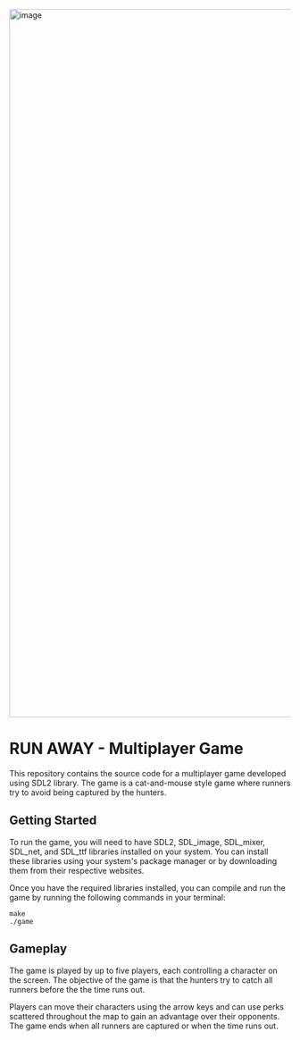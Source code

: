 <img width="1268" alt="image" src="https://github.com/Saman-Dev/Group-12/assets/23558427/d4f1137a-8ea1-488b-8246-e5513ca2a229">


# RUN AWAY - Multiplayer Game

This repository contains the source code for a multiplayer game developed using SDL2 library. The game is a cat-and-mouse style game where runners try to avoid being captured by the hunters.

## Getting Started

To run the game, you will need to have SDL2, SDL_image, SDL_mixer, SDL_net, and SDL_ttf libraries installed on your system. You can install these libraries using your system's package manager or by downloading them from their respective websites.

Once you have the required libraries installed, you can compile and run the game by running the following commands in your terminal:

```
make
./game
```

## Gameplay

The game is played by up to five players, each controlling a character on the screen. The objective of the game is that the hunters try to catch all runners before the the time runs out.

Players can move their characters using the arrow keys and can use perks scattered throughout the map to gain an advantage over their opponents. The game ends when all runners are captured or when the time runs out.
